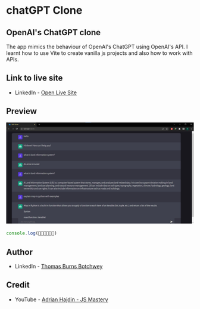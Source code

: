 # chatGPT Clone

## OpenAI's ChatGPT clone

The app mimics the behaviour of OpenAI's ChatGPT using OpenAI's API.
I learnt how to use Vite to create vanilla js projects and also how to work with APIs.

## Link to live site

- LinkedIn - [Open Live Site](https://cgpt-clone.vercel.app/)

## Preview

![App](preview.jpg)

```js
console.log(🎉🎉🎉🎉🎉🎉)
```

## Author

- LinkedIn - [Thomas Burns Botchwey](https://www.linkedin.com/in/tbbotchwey/)

## Credit

- YouTube - [Adrian Hajdin - JS Mastery](https://www.youtube.com/@javascriptmastery)
